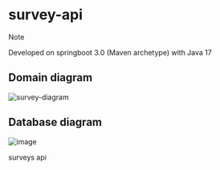 # survey-api


> [!NOTE]  
> Developed on springboot 3.0 (Maven archetype) with Java 17


## Domain diagram

![survey-diagram](https://github.com/JBunCE/survey-api/assets/62081821/ac93326f-0b8a-4cc2-89bc-4db360d9dc6c)

## Database diagram

![image](https://github.com/JBunCE/survey-api/assets/62081821/44a04599-4779-44fa-a544-ac8ebb48ea5e)

surveys api
